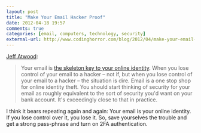 ```yaml
---
layout: post
title: "Make Your Email Hacker Proof"
date: 2012-04-18 19:57
comments: true
categories: [email, computers, technology, security]
external-url: http://www.codinghorror.com/blog/2012/04/make-your-email-hacker-proof.html
---
```

[Jeff Atwood][1]:

> Your email is [the skeleton key to your online identity][2]. When you lose control of your email to a hacker – not if, but when you lose control of your email to a hacker – the situation is dire. Email is a one stop shop for online identity theft. You should start thinking of security for your email as roughly equivalent to the sort of security you'd want on your bank account. It's exceedingly close to that in practice.

I think it bears repeating again and again: Your email is your online identity. If you lose control over it, you lose it. So, save yourselves the trouble and get a strong pass-phrase and turn on 2FA authentication.

[1]: http://www.codinghorror.com/blog/2012/04/make-your-email-hacker-proof.html
[2]: http://www.codinghorror.com/blog/2008/06/please-give-us-your-email-password.html
